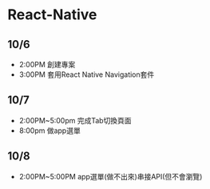 # React-Native
## 10/6
* 2:00PM 創建專案
* 3:00PM 套用React Native Navigation套件
## 10/7
* 2:00PM~5:00pm 完成Tab切換頁面
* 8:00pm 做app選單
 ## 10/8
* 2:00PM~5:00PM app選單(做不出來)串接API(但不會瀏覽)

